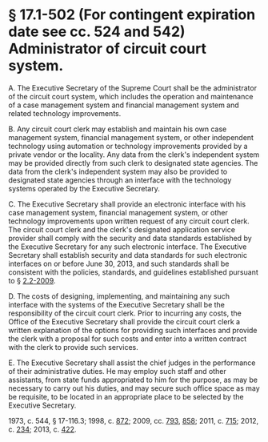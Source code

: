 # § 17.1-502 (For contingent expiration date see cc. 524 and 542) Administrator of circuit court system.

<p>A. The Executive Secretary of the Supreme Court shall be the administrator of the circuit court system, which includes the operation and maintenance of a case management system and financial management system and related technology improvements.</p><p>B. Any circuit court clerk may establish and maintain his own case management system, financial management system, or other independent technology using automation or technology improvements provided by a private vendor or the locality. Any data from the clerk's independent system may be provided directly from such clerk to designated state agencies. The data from the clerk's independent system may also be provided to designated state agencies through an interface with the technology systems operated by the Executive Secretary.</p><p>C. The Executive Secretary shall provide an electronic interface with his case management system, financial management system, or other technology improvements upon written request of any circuit court clerk. The circuit court clerk and the clerk's designated application service provider shall comply with the security and data standards established by the Executive Secretary for any such electronic interface. The Executive Secretary shall establish security and data standards for such electronic interfaces on or before June 30, 2013, and such standards shall be consistent with the policies, standards, and guidelines established pursuant to § <a href='/vacode/2.2-2009/'>2.2-2009</a>.</p><p>D. The costs of designing, implementing, and maintaining any such interface with the systems of the Executive Secretary shall be the responsibility of the circuit court clerk. Prior to incurring any costs, the Office of the Executive Secretary shall provide the circuit court clerk a written explanation of the options for providing such interfaces and provide the clerk with a proposal for such costs and enter into a written contract with the clerk to provide such services.</p><p>E. The Executive Secretary shall assist the chief judges in the performance of their administrative duties. He may employ such staff and other assistants, from state funds appropriated to him for the purpose, as may be necessary to carry out his duties, and may secure such office space as may be requisite, to be located in an appropriate place to be selected by the Executive Secretary.</p><p>1973, c. 544, § 17-116.3; 1998, c. <a href='http://lis.virginia.gov/cgi-bin/legp604.exe?981+ful+CHAP0872'>872</a>; 2009, cc. <a href='http://lis.virginia.gov/cgi-bin/legp604.exe?091+ful+CHAP0793'>793</a>, <a href='http://lis.virginia.gov/cgi-bin/legp604.exe?091+ful+CHAP0858'>858</a>; 2011, c. <a href='http://lis.virginia.gov/cgi-bin/legp604.exe?111+ful+CHAP0715'>715</a>; 2012, c. <a href='http://lis.virginia.gov/cgi-bin/legp604.exe?121+ful+CHAP0234'>234</a>; 2013, c. <a href='http://lis.virginia.gov/cgi-bin/legp604.exe?131+ful+CHAP0422'>422</a>.</p>